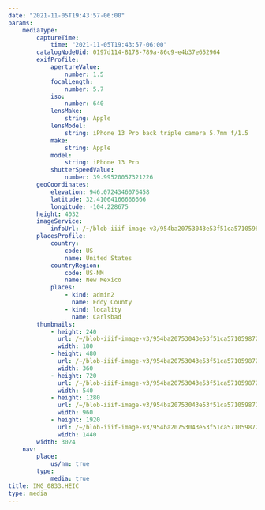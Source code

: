 ```yaml
---
date: "2021-11-05T19:43:57-06:00"
params:
    mediaType:
        captureTime:
            time: "2021-11-05T19:43:57-06:00"
        catalogNodeUid: 0197d114-8178-789a-86c9-e4b37e652964
        exifProfile:
            apertureValue:
                number: 1.5
            focalLength:
                number: 5.7
            iso:
                number: 640
            lensMake:
                string: Apple
            lensModel:
                string: iPhone 13 Pro back triple camera 5.7mm f/1.5
            make:
                string: Apple
            model:
                string: iPhone 13 Pro
            shutterSpeedValue:
                number: 39.99520057321226
        geoCoordinates:
            elevation: 946.0724346076458
            latitude: 32.41064166666666
            longitude: -104.228675
        height: 4032
        imageService:
            infoUrl: /~/blob-iiif-image-v3/954ba20753043e53f51ca5710598729ff1970686f58b1963b7b3d2e6db8fcba1/info.json
        placesProfile:
            country:
                code: US
                name: United States
            countryRegion:
                code: US-NM
                name: New Mexico
            places:
                - kind: admin2
                  name: Eddy County
                - kind: locality
                  name: Carlsbad
        thumbnails:
            - height: 240
              url: /~/blob-iiif-image-v3/954ba20753043e53f51ca5710598729ff1970686f58b1963b7b3d2e6db8fcba1/full/180%2C240/0/default.jpg
              width: 180
            - height: 480
              url: /~/blob-iiif-image-v3/954ba20753043e53f51ca5710598729ff1970686f58b1963b7b3d2e6db8fcba1/full/360%2C480/0/default.jpg
              width: 360
            - height: 720
              url: /~/blob-iiif-image-v3/954ba20753043e53f51ca5710598729ff1970686f58b1963b7b3d2e6db8fcba1/full/540%2C720/0/default.jpg
              width: 540
            - height: 1280
              url: /~/blob-iiif-image-v3/954ba20753043e53f51ca5710598729ff1970686f58b1963b7b3d2e6db8fcba1/full/960%2C1280/0/default.jpg
              width: 960
            - height: 1920
              url: /~/blob-iiif-image-v3/954ba20753043e53f51ca5710598729ff1970686f58b1963b7b3d2e6db8fcba1/full/1440%2C1920/0/default.jpg
              width: 1440
        width: 3024
    nav:
        place:
            us/nm: true
        type:
            media: true
title: IMG_0833.HEIC
type: media
---
```


